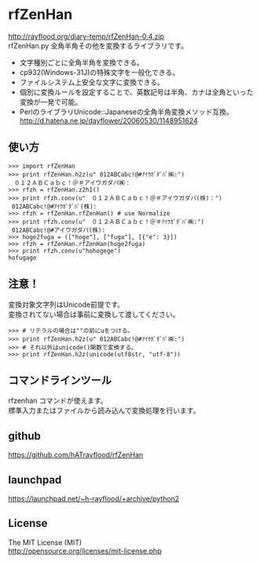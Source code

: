 rfZenHan
========
http://rayflood.org/diary-temp/rfZenHan-0.4.zip  
rfZenHan.py 全角半角その他を変換するライブラリです。
* 文字種別ごとに全角半角を変換できる。
* cp932(Windows-31J)の特殊文字を一般化できる。
* ファイルシステム上安全な文字に変換できる。
* 個別に変換ルールを設定することで、英数記号は半角、カナは全角といった変換が一発で可能。
* PerlのライブラリUnicode::Japaneseの全角半角変換メソッド互換。  
http://d.hatena.ne.jp/dayflower/20060530/1148951624

使い方
------
    >>> import rfZenHan
    >>> print rfZenHan.h2z(u" 012ABCabc!@#ｱｲｳｶﾞﾀﾞﾊﾟ㈱:")
    　０１２ＡＢＣａｂｃ！＠＃アイウガダパ㈱：
    >>> rfzh = rfZenHan.z2hI()
    >>> print rfzh.conv(u"　０１２ＡＢＣａｂｃ！＠＃アイウガダパ(株)：")
     012ABCabc!@#ｱｲｳｶﾞﾀﾞﾊﾟ(株):
    >>> rfzh = rfZenHan.rfZenHan() # use Normalize
    >>> print rfzh.conv(u"　０１２ＡＢＣａｂｃ！＠＃ｱｲｳｶﾞﾀﾞﾊﾟ㈱:")
     012ABCabc!@#アイウガダパ(株):
    >>> hoge2fuga = (["hoge"], ["fuga"], [{"e": 3}])
    >>> rfzh = rfZenHan.rfZenHan(hoge2fuga)
    >>> print rfzh.conv(u"hohogege")
    hofugage

注意！
------
変換対象文字列はUnicode前提です。  
変換されてない場合は事前に変換して渡してください。  

    >>> # リテラルの場合は""の前にuをつける。
    >>> print rfZenHan.h2z(u" 012ABCabc!@#ｱｲｳｶﾞﾀﾞﾊﾟ㈱:")
    >>> # それ以外はunicode()関数で変換する。
    >>> print rfZenHan.h2z(unicode(utf8str, "utf-8"))

コマンドラインツール
--------------------
rfzenhan コマンドが使えます。  
標準入力またはファイルから読み込んで変換処理を行います。  

github
------
https://github.com/hATrayflood/rfZenHan

launchpad
---------
https://launchpad.net/~h-rayflood/+archive/python2

License
-------
The MIT License (MIT)  
http://opensource.org/licenses/mit-license.php  
